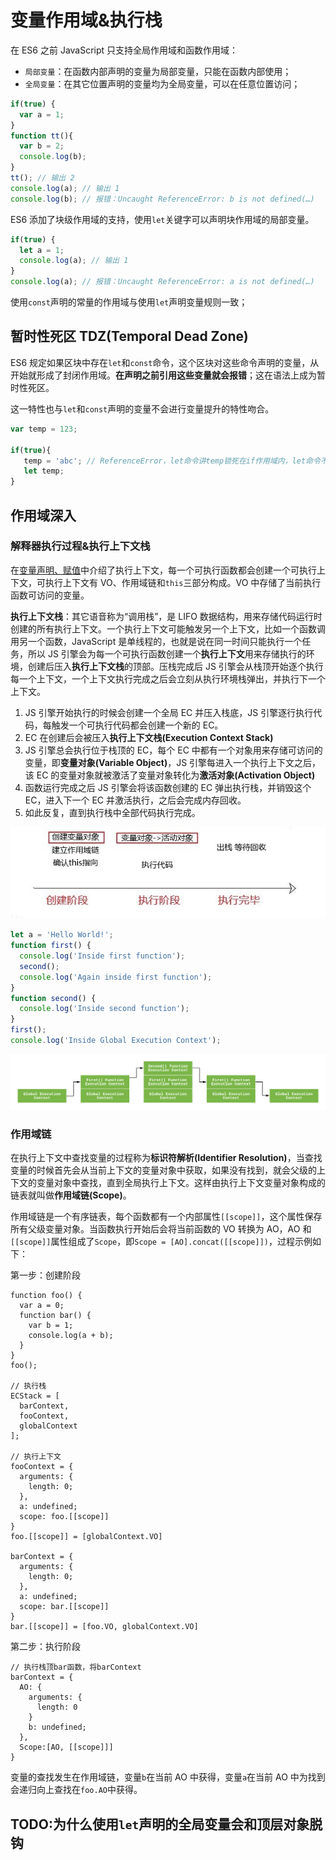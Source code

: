 # 变量作用域&执行栈

在 ES6 之前 JavaScript 只支持全局作用域和函数作用域：

- `局部变量`：在函数内部声明的变量为局部变量，只能在函数内部使用；
- `全局变量`：在其它位置声明的变量均为全局变量，可以在任意位置访问；

```JavaScript
if(true) {
  var a = 1;
}
function tt(){
  var b = 2;
  console.log(b);
}
tt(); // 输出 2
console.log(a); // 输出 1
console.log(b); // 报错：Uncaught ReferenceError: b is not defined(…)
```

ES6 添加了块级作用域的支持，使用`let`关键字可以声明块作用域的局部变量。

```JavaScript
if(true) {
  let a = 1;
  console.log(a); // 输出 1
}
console.log(a); // 报错：Uncaught ReferenceError: a is not defined(…)
```

使用`const`声明的常量的作用域与使用`let`声明变量规则一致；

## 暂时性死区 TDZ(Temporal Dead Zone)

ES6 规定如果区块中存在`let`和`const`命令，这个区块对这些命令声明的变量，从开始就形成了封闭作用域。**在声明之前引用这些变量就会报错**；这在语法上成为暂时性死区。

这一特性也与`let`和`const`声明的变量不会进行变量提升的特性吻合。

```JavaScript
var temp = 123;

if(true){
   temp = 'abc'; // ReferenceError，let命令讲temp锁死在if作用域内，let命令不会发生变量提升所以报错
   let temp;
}
```

## 作用域深入

### 解释器执行过程&执行上下文栈

在[变量声明、赋值](./01-变量声明、赋值.md)中介绍了执行上下文，每一个可执行函数都会创建一个可执行上下文，可执行上下文有 VO、作用域链和`this`三部分构成。VO 中存储了当前执行函数可访问的变量。

**执行上下文栈**：其它语音称为“调用栈”，是 LIFO 数据结构，用来存储代码运行时创建的所有执行上下文。一个执行上下文可能触发另一个上下文，比如一个函数调用另一个函数，JavaScript 是单线程的，也就是说在同一时间只能执行一个任务，所以 JS 引擎会为每一个可执行函数创建一个**执行上下文**用来存储执行的环境，创建后压入**执行上下文栈**的顶部。压栈完成后 JS 引擎会从栈顶开始逐个执行每一个上下文，一个上下文执行完成之后会立刻从执行环境栈弹出，并执行下一个上下文。

1. JS 引擎开始执行的时候会创建一个全局 EC 并压入栈底，JS 引擎逐行执行代码，每触发一个可执行代码都会创建一个新的 EC。
2. EC 在创建后会被压入**执行上下文栈(Execution Context Stack)**
3. JS 引擎总会执行位于栈顶的 EC，每个 EC 中都有一个对象用来存储可访问的变量，即**变量对象(Variable Object)**，JS 引擎每进入一个执行上下文之后，该 EC 的变量对象就被激活了变量对象转化为**激活对象(Activation Object)**
4. 函数运行完成之后 JS 引擎会将该函数创建的 EC 弹出执行栈，并销毁这个 EC，进入下一个 EC 并激活执行，之后会完成内存回收。
5. 如此反复，直到执行栈中全部代码执行完成。

![VO-AO](../../assets/images/js/js-vo-ao.png)

```JavaScript
let a = 'Hello World!';
function first() {
  console.log('Inside first function');
  second();
  console.log('Again inside first function');
}
function second() {
  console.log('Inside second function');
}
first();
console.log('Inside Global Execution Context');
```

![图例](../../assets/images/js/ExecutionContextStack.png)

### 作用域链

在执行上下文中查找变量的过程称为**标识符解析(Identifier Resolution)**，当查找变量的时候首先会从当前上下文的变量对象中获取，如果没有找到，就会父级的上下文的变量对象中查找，直到全局执行上下文。这样由执行上下文变量对象构成的链表就叫做**作用域链(Scope)**。

作用域链是一个有序链表，每个函数都有一个内部属性`[[scope]]`，这个属性保存所有父级变量对象。当函数执行开始后会将当前函数的 VO 转换为 AO，AO 和`[[scope]]`属性组成了`Scope`，即`Scope = [AO].concat([[scope]])`，过程示例如下：

第一步：创建阶段

```JS
function foo() {
  var a = 0;
  function bar() {
    var b = 1;
    console.log(a + b);
  }
}
foo();

// 执行栈
ECStack = [
  barContext,
  fooContext,
  globalContext
];

// 执行上下文
fooContext = {
  arguments: {
    length: 0;
  },
  a: undefined;
  scope: foo.[[scope]]
}
foo.[[scope]] = [globalContext.VO]

barContext = {
  arguments: {
    length: 0;
  },
  a: undefined;
  scope: bar.[[scope]]
}
bar.[[scope]] = [foo.VO, globalContext.VO]
```

第二步：执行阶段

```JS
// 执行栈顶bar函数，将barContext
barContext = {
  AO: {
    arguments: {
      length: 0
    }
    b: undefined;
  },
  Scope:[AO, [[scope]]]
}
```

变量的查找发生在作用域链，变量`b`在当前 AO 中获得，变量`a`在当前 AO 中为找到会递归向上查找在`foo.AO`中获得。

## TODO:为什么使用`let`声明的全局变量会和顶层对象脱钩
